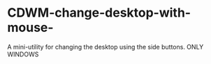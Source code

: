 # CDWM-change-desktop-with-mouse-
A mini-utility for changing the desktop using the side buttons. ONLY WINDOWS
